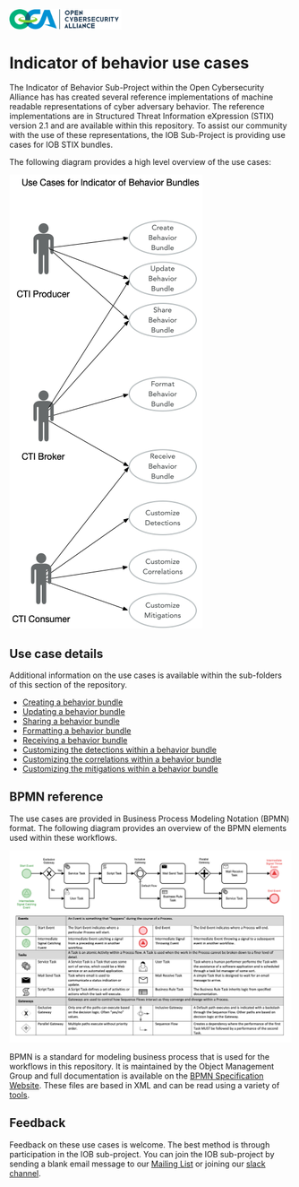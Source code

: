 <img src="/iob_use_cases/images/OCA-1.png" width="200">

# Indicator of behavior use cases

The Indicator of Behavior Sub-Project within the Open Cybersecurity Alliance has has created several reference implementations of machine readable representations of cyber adversary behavior. The reference implementations are in Structured Threat Information eXpression (STIX) version 2.1 and are available within this repository. To assist our community with the use of these representations, the IOB Sub-Project is providing use cases for IOB STIX bundles.

The following diagram provides a high level overview of the use cases:

![Use Case Overview](/iob_use_cases/images/BehaviorBundle_Use_Cases.png)

## Use case details

Additional information on the use cases is available within the sub-folders of this section of the repository.

- [Creating a behavior bundle](/use_cases/Create_Bundle)
- [Updating a behavior bundle](/use_cases/Update_Bundle)
- [Sharing a behavior bundle](/use_cases/Share_Bundle)
- [Formatting a behavior bundle](/use_cases/Format_Bundle)
- [Receiving a behavior bundle](/use_cases/Receive_Bundle)
- [Customizing the detections within a behavior bundle](/use_cases/Customize_Detections)
- [Customizing the correlations within a behavior bundle](/use_cases/Customize_Correlations)
- [Customizing the mitigations within a behavior bundle](/use_cases/Customize_Mitigations)

## BPMN reference

The use cases are provided in Business Process Modeling Notation (BPMN) format. The following diagram provides an overview of the BPMN elements used within these workflows.

<img src="/iob_use_cases/images/Simple_BPMN_Guide.png" width="1000">

BPMN is a standard for modeling business process that is used for the workflows in this repository. It is maintained by the Object Management Group and full documentation is available on the [BPMN Specification Website](https://www.omg.org/spec/BPMN/2.0/About-BPMN/). These files are based in XML and can be read using a variety of [tools](https://bpmnmatrix.github.io).

## Feedback
Feedback on these use cases is welcome. The best method is through participation in the IOB sub-project. You can join the IOB sub-project by sending a blank email message to our [Mailing List](mailto:oca-iob-wg+subscribe@lists.oasis-open-projects.org) or joining our [slack channel](https://join.slack.com/t/open-cybersecurity/shared_invite/zt-19pliofsm-L7eSSB8yzABM2Pls1nS12w).
